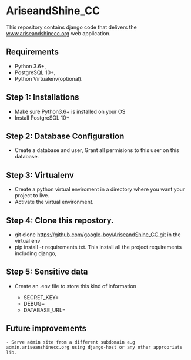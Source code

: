 # AriseandShine_CC

This repository contains django code that delivers the www.ariseandshinecc.org web application.

## Requirements

 - Python 3.6+,
 - PostgreSQL 10+,
 - Python Virtualenv(optional).
 
## Step 1: Installations

  - Make sure Python3.6+ is installed on your OS
  - Install PostgreSQL 10+
  
## Step 2: Database Configuration
  - Create a database and user, Grant all permisions to this user on this database.
 
## Step 3: Virtualenv

  - Create a python virtual enviroment in a directory where you want your project to live.
  - Activate the virtual environment.
  
## Step 4: Clone this repostory.

  - git clone https://github.com/google-boy/AriseandShine_CC.git in the virtual env
  - pip install -r requirements.txt. This install all the project requirements including django,

## Step 5: Sensitive data

  - Create an .env file to store this kind of information
    
      - SECRET_KEY=
      - DEBUG=
      - DATABASE_URL=

## Future improvements

    - Serve admin site from a different subdomain e.g admin.ariseanshinecc.org using django-host or any other appropriate lib.